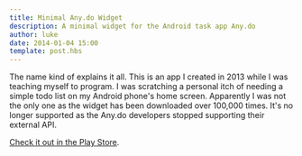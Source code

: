```yaml
---
title: Minimal Any.do Widget
description: A minimal widget for the Android task app Any.do
author: luke
date: 2014-01-04 15:00
template: post.hbs
---
```


The name kind of explains it all. This is an app I created in 2013 while I was teaching myself to program. I was scratching a personal itch of needing a simple todo list on my Android phone's home screen. Apparently I was not the only one as the widget has been downloaded over 100,000 times. It's no longer supported as the Any.do developers stopped supporting their external API.

[Check it out in the Play Store](https://play.google.com/store/apps/details?id=com.gongchangstudio.minimalanydowidget&hl=en).